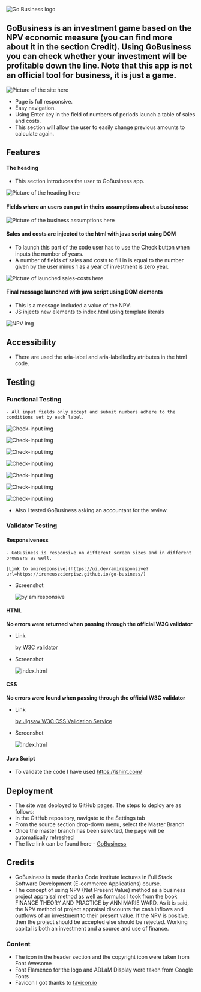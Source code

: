 ![Go Business logo](https://github.com/ireneuszcierpisz/go-business/blob/main/media/logo.png)


## GoBusiness is an investment game based on the NPV economic measure (you can find more about it in the section Credit). Using GoBusiness you can check whether your investment will be profitable down the line. Note that this app is not an official tool for business, it is just a game.

![Picture of the site here](https://github.com/ireneuszcierpisz/go-business/blob/main/media/well-done2.png)

- Page is full responsive.
- Easy navigation. 
- Using Enter key in the field of numbers of periods launch a table of sales and costs.
- This section will allow the user to easily change previous amounts to calculate again.



## Features

#### The heading

- This section introduces the user to GoBusiness app.

![Picture of the heading here](https://github.com/ireneuszcierpisz/go-business/blob/main/media/heading.png)


#### Fields where an users can put in theirs assumptions about a bussiness: 


![Picture of the business assumptions here](https://github.com/ireneuszcierpisz/go-business/blob/main/media/first-step2.png)


#### Sales and costs are injected to the html with java script using DOM

- To launch this part of the code user has to use the Check button when inputs the number of years.
- A number of fields of sales and costs to fill in is equal to the number given by the user minus 1 as a year of investment is zero year.

![Picture of launched sales-costs here](https://github.com/ireneuszcierpisz/go-business/blob/main/media/JS-DOM.png)


#### Final message launched with java script using DOM elements

- This is a message included a value of the NPV.
- JS injects new elements to index.html using template literals

![NPV img](https://github.com/ireneuszcierpisz/go-business/blob/main/media/JSDOM-finalmessage.png)


## Accessibility

- There are used the aria-label and aria-labelledby atributes in the html code.


## Testing

### Functional Testing

    - All input fields only accept and submit numbers adhere to the conditions set by each label.

![Check-input img](https://github.com/ireneuszcierpisz/go-business/blob/main/media/check-input_capital.png)

![Check-input img](https://github.com/ireneuszcierpisz/go-business/blob/main/media/check-input_machine.png)

![Check-input img](https://github.com/ireneuszcierpisz/go-business/blob/main/media/check-input_periods-ok.png)

![Check-input img](https://github.com/ireneuszcierpisz/go-business/blob/main/media/check-input_periods-err.png)

![Check-input img](https://github.com/ireneuszcierpisz/go-business/blob/main/media/check-input_sales-costs.png)

![Check-input img](https://github.com/ireneuszcierpisz/go-business/blob/main/media/check-input_discount-rate.png)

![Check-input img](https://github.com/ireneuszcierpisz/go-business/blob/main/media/check-input_depreciation.png)

- Also I tested GoBusiness asking an accountant for the review.



### Validator Testing

#### Responsiveness

    - GoBusiness is responsive on different screen sizes and in different browsers as well.

    [Link to amiresponsive](https://ui.dev/amiresponsive?url=https://ireneuszcierpisz.github.io/go-business/)


- Screenshot

   ![by amiresponsive](https://github.com/ireneuszcierpisz/go-business/blob/main/media/responsive1.png)


#### HTML

**No errors were returned when passing through the official W3C validator**

- Link

   [by W3C validator](https://validator.w3.org/nu/?doc=https%3A%2F%2Fireneuszcierpisz.github.io%2Fgo-business%2F)


- Screenshot

  ![index.html](https://github.com/ireneuszcierpisz/go-business/blob/main/media/HTMLChecker.png)


#### CSS

**No errors were found when passing through the official W3C validator**

- Link

  [by Jigsaw W3C CSS Validation Service](https://jigsaw.w3.org/css-validator/validator?uri=https%3A%2F%2Fireneuszcierpisz.github.io%2Fgo-business%2F&profile=css3svg&usermedium=all&warning=1&vextwarning=&lang=en
)

- Screenshot

  ![index.html](https://github.com/ireneuszcierpisz/go-business/blob/main/media/W3CCSSvalidation.png)


#### Java Script

- To validate the code I have used https://jshint.com/


## Deployment

  - The site was deployed to GitHub pages. The steps to deploy are as follows:
  - In the GitHub repository, navigate to the Settings tab
  - From the source section drop-down menu, select the Master Branch
  - Once the master branch has been selected, the page will be automatically refreshed
  - The live link can be found here - [GoBusiness](https://ireneuszcierpisz.github.io/go-business/)

## Credits

  - GoBusiness is made thanks Code Institute lectures in Full Stack Software Development (E-commerce Applications) course.
  - The concept of using NPV (Net Present Value) method as a business project appraisal method as well as formulas I took from the book FINANCE THEORY AND PRACTICE by ANN MARIE WARD. As it is said, the NPV method of project appraisal discounts the cash inflows and outflows of an investment to their present value. If the NPV is positive, then the project should be accepted else should be rejected. Working capital is both an investment and a source and use of finance.


### Content

- The icon in the header section and the copyright icon were taken from Font Awesome
- Font Flamenco for the logo and ADLaM Display were taken from Google Fonts
- Favicon I got thanks to [favicon.io](https://favicon.io/)
